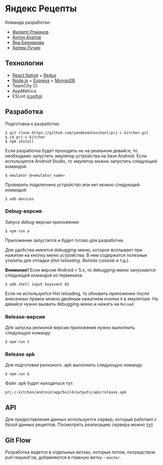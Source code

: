 # Яндекс Рецепты

Команда разработки:

- [Филипп Романов](https://github.com/fletcherist)
- [Антон Ахатов](https://github.com/gcor)
- [Яна Берникова](https://github.com/Solechko)
- [Артем Лучин](https://github.com/artemluchin)

## Технологии

- [React Native](https://facebook.github.io/react-native/) + [Redux](https://github.com/reactjs/redux)
- [Node.js](https://nodejs.org/en/) + [Express](http://expressjs.com/) + [MongoDB](https://www.mongodb.com/)
- TeamCity CI
- AppMetrica
- ESLint ([config](https://github.com/yandexdataschool/prj-c-kitchen/blob/master/.eslintrc))

## Разработка

Подготовка к разработке:

```
$ git clone https://github.com/yandexdataschool/prj-c-kitchen.git
$ cd prj-c-kitchen
$ npm install
```

Если разработка будет проходить не на реальном девайсе, то необходимо запустить эмулятор устройства на базе Android. Если используется Android Studio, то эмулятор можно запустить следующей командой:

```
$ emulator @<emulator_name>
```

Проверить подключено устройство или нет можно следующей командой:
```
$ adb devices
```

### Debug-версия
Запуск _debug_-версии приложения:

```
$ npm run a
```
Приложение запустится и будет готово для разработки.

Для удобства имеется debugging-меню, которое всплывает при нажитии на кнопку меню устройства. В нем содержатся полезные утилиты для отладки (_Hot reloading_, _Remote console_ и т.д.).

__Внимание!__ Если версия Android > 5.x, то debugging-меню запускается следующей командой из терминала:
```
$ adb shell input keyevent 82
```

Если не используется Hot reloading, то обновить приложение после внесенных правок можно двойным нажатием кнопки `R` в эмуляторе. На девайсе нужно вызвать debugging-меню и нажать на `Reload`.

### Release-версия

Для запуска релизной версии приложения нужно выполнить следующую команду:

```
$ npm run t
```

### Release apk

Для подготовки релизного .apk выполнить следующую команду:

```
$ npm run b
```

Файл .apk будет находиться тут:

`prj-c-kitchen/android/app/build/outputs/apk/release.apk`

## API

Для предоставления данных используется сервер, который работает с базой данных рецептов. Посмотреть реализацию сервера можно [тут](https://github.com/yandexdataschool/prj-c-kitchen-backend).

## Git Flow

Разработка ведется в отдельных ветках, которые потом, посредством pull-request'ов, добавляются в главную ветку - `master`.
